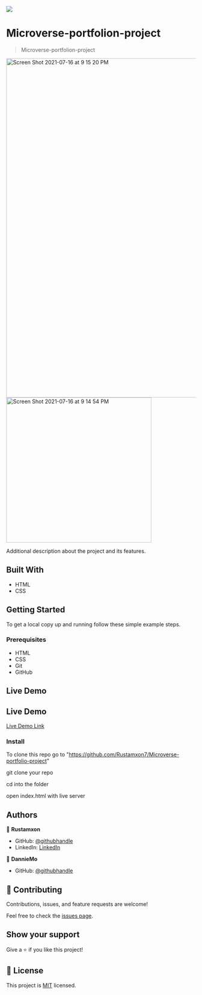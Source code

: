 ![](https://img.shields.io/badge/Microverse-blueviolet)

# Microverse-portfolion-project

> Microverse-portfolion-project

<img width="902" alt="Screen Shot 2021-07-16 at 9 15 20 PM" src="https://user-images.githubusercontent.com/69011963/125978198-5e7385dc-d11a-45e8-8c70-192da9a32177.png">


<img width="386" alt="Screen Shot 2021-07-16 at 9 14 54 PM" src="https://user-images.githubusercontent.com/69011963/125978214-5c3085cf-8835-4dad-bc5d-c5c956d81b73.png">


Additional description about the project and its features.

## Built With

- HTML
- CSS

## Getting Started

To get a local copy up and running follow these simple example steps.

### Prerequisites

- HTML
- CSS
- Git
- GitHub

## Live Demo

## Live Demo

[Live Demo Link](https://rustamxon7.github.io/Microverse-portfolio-project/)

### Install

To clone this repo go to "https://github.com/Rustamxon7/Microverse-portfolio-project"

git clone your repo

cd into the folder

open index.html with live server

## Authors

👤 **Rustamxon**

- GitHub: [@githubhandle](https://github.com/Rustamxon7)
- LinkedIn: [LinkedIn](https://www.linkedin.com/in/rustamjon-tolipov-6a831020b)

👤 **DannieMo**

- GitHub: [@githubhandle](https://github.com/DannieMo)


## 🤝 Contributing

Contributions, issues, and feature requests are welcome!

Feel free to check the [issues page](https://github.com/Rustamxon7/Microverse-portfolio-project/issues).

## Show your support

Give a ⭐️ if you like this project!

## 📝 License

This project is [MIT](./MIT.md) licensed.

